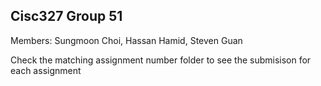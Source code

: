 ## Cisc327 Group 51
Members: Sungmoon Choi, Hassan Hamid, Steven Guan

Check the matching assignment number folder to see the submisison for each assignment

